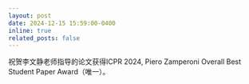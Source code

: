 ```yaml
---
layout: post
date: 2024-12-15 15:59:00-0400
inline: true
related_posts: false
---
```


祝贺李文静老师指导的论文获得ICPR 2024, Piero Zamperoni Overall Best Student Paper Award（唯一）。
